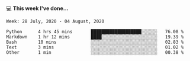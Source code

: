 💻 **This week I've done...**

<!--START_SECTION:waka-->
```text
Week: 28 July, 2020 - 04 August, 2020

Python      4 hrs 45 mins       ███████████████████░░░░░░   76.08 % 
Markdown    1 hr 12 mins        ████░░░░░░░░░░░░░░░░░░░░░   19.39 % 
Bash        10 mins             ░░░░░░░░░░░░░░░░░░░░░░░░░   02.83 % 
Text        3 mins              ░░░░░░░░░░░░░░░░░░░░░░░░░   01.02 % 
Other       1 min               ░░░░░░░░░░░░░░░░░░░░░░░░░   00.38 %
```
<!--END_SECTION:waka-->
